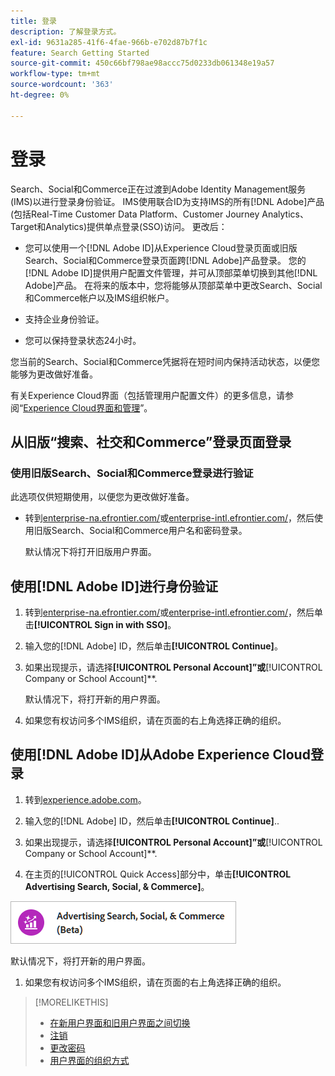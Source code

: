 ```yaml
---
title: 登录
description: 了解登录方式。
exl-id: 9631a285-41f6-4fae-966b-e702d87b7f1c
feature: Search Getting Started
source-git-commit: 450c66bf798ae98accc75d0233db061348e19a57
workflow-type: tm+mt
source-wordcount: '363'
ht-degree: 0%

---
```


# 登录

Search、Social和Commerce正在过渡到Adobe Identity Management服务(IMS)以进行登录身份验证。 IMS使用联合ID为支持IMS的所有[!DNL Adobe]产品(包括Real-Time Customer Data Platform、Customer Journey Analytics、Target和Analytics)提供单点登录(SSO)访问。 更改后：

* 您可以使用一个[!DNL Adobe ID]从Experience Cloud登录页面或旧版Search、Social和Commerce登录页面跨[!DNL Adobe]产品登录。 您的[!DNL Adobe ID]提供用户配置文件管理，并可从顶部菜单切换到其他[!DNL Adobe]产品。 在将来的版本中，您将能够从顶部菜单中更改Search、Social和Commerce帐户以及IMS组织帐户。

* 支持企业身份验证。

* 您可以保持登录状态24小时。

您当前的Search、Social和Commerce凭据将在短时间内保持活动状态，以便您能够为更改做好准备。

有关Experience Cloud界面（包括管理用户配置文件）的更多信息，请参阅“[Experience Cloud界面和管理](https://experienceleague.adobe.com/en/docs/core-services/interface/experience-cloud)”。

## 从旧版“搜索、社交和Commerce”登录页面登录

### 使用旧版Search、Social和Commerce登录进行验证

此选项仅供短期使用，以便您为更改做好准备。

* 转到[enterprise-na.efrontier.com/](https://enterprise-na.efrontier.com/)或[enterprise-intl.efrontier.com/](https://enterprise-intl.efrontier.com/)，然后使用旧版Search、Social和Commerce用户名和密码登录。

  默认情况下将打开旧版用户界面。

## 使用[!DNL Adobe ID]进行身份验证

1. 转到[enterprise-na.efrontier.com/](https://enterprise-na.efrontier.com/)或[enterprise-intl.efrontier.com/](https://enterprise-intl.efrontier.com/)，然后单击&#x200B;**[!UICONTROL Sign in with SSO]**。

1. 输入您的[!DNL Adobe] ID，然后单击&#x200B;**[!UICONTROL Continue]**。

1. 如果出现提示，请选择&#x200B;**[!UICONTROL Personal Account]”或&#x200B;**&#x200B;[!UICONTROL Company or School Account]**.<!-- Will it necessarily be "Company or School Account?" -->

   默认情况下，将打开新的用户界面。

1. 如果您有权访问多个IMS组织，请在页面的右上角选择正确的组织。

## 使用[!DNL Adobe ID]从Adobe Experience Cloud登录

<!-- Later, give them the new direct URL(s) to our UI so they don't have to select the product. -->

1. 转到[experience.adobe.com](https://experience.adobe.com)。

1. 输入您的[!DNL Adobe] ID，然后单击&#x200B;**[!UICONTROL Continue]**..

1. 如果出现提示，请选择&#x200B;**[!UICONTROL Personal Account]”或&#x200B;**&#x200B;[!UICONTROL Company or School Account]**.<!-- Will it necessarily be "Company or School Account?" -->

1. 在主页的[!UICONTROL Quick Access]部分中，单击&#x200B;**[!UICONTROL Advertising Search, Social, & Commerce]**。

![Advertising Search， Social， &amp; Commerce)](/help/search-social-commerce/assets/search-social-commerce-logo.png "Advertising Search， Social， &amp; Commerce)")

默认情况下，将打开新的用户界面。

1. 如果您有权访问多个IMS组织，请在页面的右上角选择正确的组织。

>[!MORELIKETHIS]
>
>* [在新用户界面和旧用户界面之间切换](ui-switch.md)
>* [注销](sign-out.md)
>* [更改密码](/help/search-social-commerce/tools/password-change.md)
>* [用户界面的组织方式](user-interface.md)
